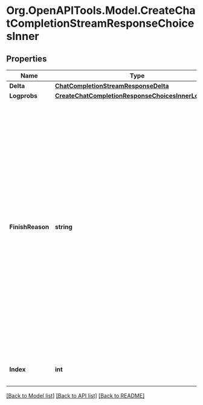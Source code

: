 # Org.OpenAPITools.Model.CreateChatCompletionStreamResponseChoicesInner

## Properties

Name | Type | Description | Notes
------------ | ------------- | ------------- | -------------
**Delta** | [**ChatCompletionStreamResponseDelta**](ChatCompletionStreamResponseDelta.md) |  | 
**Logprobs** | [**CreateChatCompletionResponseChoicesInnerLogprobs**](CreateChatCompletionResponseChoicesInnerLogprobs.md) |  | [optional] 
**FinishReason** | **string** | The reason the model stopped generating tokens. This will be &#x60;stop&#x60; if the model hit a natural stop point or a provided stop sequence, &#x60;length&#x60; if the maximum number of tokens specified in the request was reached, &#x60;content_filter&#x60; if content was omitted due to a flag from our content filters, &#x60;tool_calls&#x60; if the model called a tool, or &#x60;function_call&#x60; (deprecated) if the model called a function.  | 
**Index** | **int** | The index of the choice in the list of choices. | 

[[Back to Model list]](../README.md#documentation-for-models) [[Back to API list]](../README.md#documentation-for-api-endpoints) [[Back to README]](../README.md)

